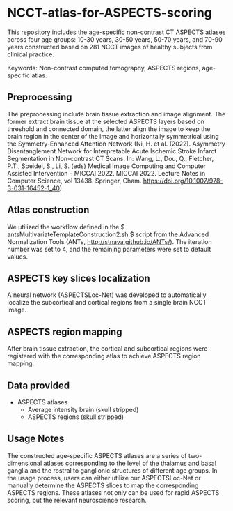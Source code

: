 # NCCT-atlas-for-ASPECTS-scoring
This repository includes the age-specific non-contrast CT ASPECTS atlases across four age groups: 10-30 years, 30-50 years, 50-70 years, and 70-90 years constructed based on 281 NCCT images of healthy subjects from clinical practice. 

Keywords: Non-contrast computed tomography, ASPECTS regions, age-specific atlas. 

## Preprocessing
The preprocessing include brain tissue extraction and image alignment. The former extract brain tissue at the selected ASPECTS layers based on threshold and connected domain, the latter align the image to keep the brain region in the center of the image and horizontally symmetrical using the Symmetry-Enhanced Attention Network (Ni, H. et al. (2022). Asymmetry Disentanglement Network for Interpretable Acute Ischemic Stroke Infarct Segmentation in Non-contrast CT Scans. In: Wang, L., Dou, Q., Fletcher, P.T., Speidel, S., Li, S. (eds) Medical Image Computing and Computer Assisted Intervention – MICCAI 2022. MICCAI 2022. Lecture Notes in Computer Science, vol 13438. Springer, Cham. https://doi.org/10.1007/978-3-031-16452-1_40).

## Atlas construction
We utilized the workflow defined in the $ antsMultivariateTemplateConstruction2.sh $ script from the Advanced Normalization Tools (ANTs, http://stnava.github.io/ANTs/). The iteration number was set to 4, and the remaining parameters were set to default values.

## ASPECTS key slices localization
A neural network (ASPECTSLoc-Net) was developed to automatically localize the subcortical and cortical regions from a single brain NCCT image.  

## ASPECTS region mapping
After brain tissue extraction, the cortical and subcortical regions were registered with the corresponding atlas to achieve ASPECTS region mapping.

## Data provided 
* ASPECTS atlases
  * Average intensity brain (skull stripped)
  * ASPECTS regions (skull stripped) 
  
## Usage Notes 
The constructed age-specific ASPECTS atlases are a series of two-dimensional atlases corresponding to the level of the thalamus and basal ganglia and the rostral to ganglionic structures of different age groups. In the usage process, users can either utilize our ASPECTSLoc-Net or manually determine the ASPECTS slices to map the corresponding ASPECTS regions. These atlases not only can be used for rapid ASPECTS scoring, but the relevant neuroscience research.
  

  
